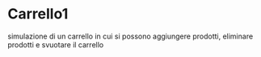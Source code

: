 # Carrello1
simulazione di un carrello in cui si possono aggiungere prodotti, eliminare prodotti e svuotare il carrello
